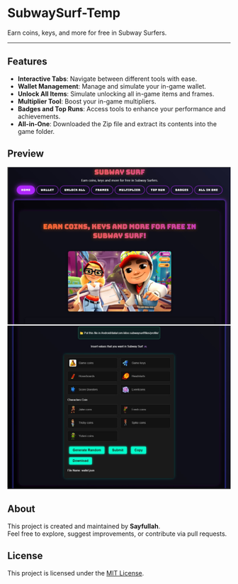 # SubwaySurf-Temp

Earn coins, keys, and more for free in Subway Surfers.

---

## Features

- **Interactive Tabs**: Navigate between different tools with ease.
- **Wallet Management**: Manage and simulate your in-game wallet.
- **Unlock All Items**: Simulate unlocking all in-game items and frames.
- **Multiplier Tool**: Boost your in-game multipliers.
- **Badges and Top Runs**: Access tools to enhance your performance and achievements.
- **All-in-One**: Downloaded the Zip file and extract its contents into the game folder.


## Preview

![Screenshot](preview/preview1.jpg) 
![Screenshot](preview/preview2.jpg)  

## About

This project is created and maintained by **Sayfullah**.  
Feel free to explore, suggest improvements, or contribute via pull requests.

## License

This project is licensed under the [MIT License](LICENSE).

